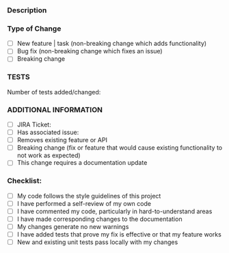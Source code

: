 ### Description
<!--- Copy a summary or requirements of the bug/features section of the JIRA ticket -->

### Type of Change
<!--- Check any relevant boxes with "x" -->
- [ ] New feature | task (non-breaking change which adds functionality)
- [ ] Bug fix (non-breaking change which fixes an issue)
- [ ] Breaking change

### TESTS
<!--- Specify number of tests added or changed -->
Number of tests added/changed: 

### ADDITIONAL INFORMATION
<!--- Check any relevant boxes with "x" -->
<!--- HINT: Enter the ticket number as TP-XXXX format -->
- [ ] JIRA Ticket: 
- [ ] Has associated issue: 
- [ ] Removes existing feature or API
- [ ] Breaking change (fix or feature that would cause existing functionality to not work as expected)
- [ ] This change requires a documentation update

### Checklist:
- [ ] My code follows the style guidelines of this project
- [ ] I have performed a self-review of my own code
- [ ] I have commented my code, particularly in hard-to-understand areas
- [ ] I have made corresponding changes to the documentation
- [ ] My changes generate no new warnings
- [ ] I have added tests that prove my fix is effective or that my feature works
- [ ] New and existing unit tests pass locally with my changes
